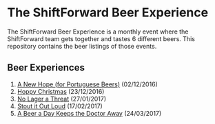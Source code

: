 # The ShiftForward Beer Experience

The ShiftForward Beer Experience is a monthly event where the ShiftForward team
gets together and tastes 6 different beers. This repository contains the beer
listings of those events.

## Beer Experiences

1. [A New Hope (for Portuguese Beers)](/1.md) (02/12/2016)
2. [Hoppy Christmas](/2.md) (23/12/2016)
3. [No Lager a Threat](/3.md) (27/01/2017)
4. [Stout it Out Loud](/4.md) (17/02/2017)
5. [A Beer a Day Keeps the Doctor Away](/5.md) (24/03/2017)
